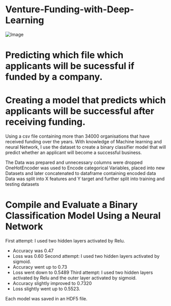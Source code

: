 # Venture-Funding-with-Deep-Learning
![Image](download.jpg)


# Predicting which file which applicants will be sucessful if funded by a company. 


# Creating a model that predicts which applicants will be successful after receiving funding. 
Using a csv file containing more than 34000 organisations that have received funding over the years. With knowledge of Machine learning and neural Network, I use the dataset to create a binary classifier model that will predict whether an applicant will become a successful business. 

The Data was prepared and unnecessary columns were dropped
OneHotEncoder was used to Encode categorical Variables, placed into new Datasets and later concatenated to dataframe containing encoded data
Data was split into X features and Y target and further split into training and testing datasets


#   Compile and Evaluate a Binary Classification Model Using a Neural Network

First attempt: I used two hidden layers activated by Relu. 
* Accuracy was 0.47
* Loss was 0.60
Second attempt: I used two hidden layers activated by sigmoid.
* Accuracy went up to 0.73
* Loss went down to 0.5489
Third attempt: I used two hidden layers activated by Relu and the outer layer activated by sigmoid.
* Accuracy slightly improved to 0.7320
* Loss slightly went up to 0.5523.

Each model was saved in an HDF5 file. 
